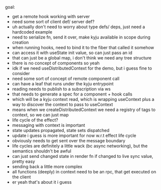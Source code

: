 goal:

- get a remote hook working with server
- need some sort of client def/ server def?
- uh actually don't need to worry about type defs/ deps, just need a hardcoded example
- need to serialize fn, send it over, make kyju available in scope during creation
- when running hooks, need to bind it to the fiber that called it somehow
- can access it with useState init value, so can just pass an id
- that can just be a global map, i don't think we need any tree structure
- there is no concept of components so yeah
- idk if we need useDistributedContext for the demo, but i guess fine to consider
- need some sort of concept of remote component call
- can have a leaf that runs under the kyju entrypoint
- reading needs to publish to a subscription via ws
- that needs to generate a spec for a component + hook calls
- which will be a kyju context read, which is wrapping useContext plus a way to discover the context to pass to useContext
- means when we createDistributedContext we need a registry of tags to context, so we can just map
- life cycle of the effect?
- messaging with context is important
- state updates propagated, state sets dispatched
- update i guess is more important for now w.r.t effect life cycle
- obviously needs to get sent over the message boundary
- life cycles are definitely a little wack (bc async networking), but the semantics shouldn't be awful
- can just send changed state in render fn if changed to live sync value, pretty easy
- sending back a little more complex
- all functions (deeply) in context need to be an rpc, that get executed on the client
- er yeah that's about it i guess
